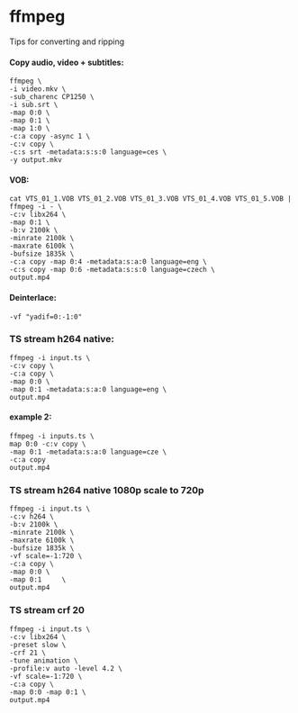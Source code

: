 # ffmpeg
Tips for converting and ripping

#### Copy audio, video + subtitles:
```
ffmpeg \
-i video.mkv \
-sub_charenc CP1250 \
-i sub.srt \
-map 0:0 \
-map 0:1 \
-map 1:0 \
-c:a copy -async 1 \
-c:v copy \
-c:s srt -metadata:s:s:0 language=ces \
-y output.mkv
```


#### VOB:
```
cat VTS_01_1.VOB VTS_01_2.VOB VTS_01_3.VOB VTS_01_4.VOB VTS_01_5.VOB | ffmpeg -i - \
-c:v libx264 \
-map 0:1 \
-b:v 2100k \
-minrate 2100k \
-maxrate 6100k \
-bufsize 1835k \
-c:a copy -map 0:4 -metadata:s:a:0 language=eng \
-c:s copy -map 0:6 -metadata:s:s:0 language=czech \
output.mp4
```

#### Deinterlace:
```
-vf "yadif=0:-1:0"
```

### TS stream h264 native:
```
ffmpeg -i input.ts \
-c:v copy \
-c:a copy \
-map 0:0 \
-map 0:1 -metadata:s:a:0 language=eng \
output.mp4
```

#### example 2:
```
ffmpeg -i inputs.ts \
map 0:0 -c:v copy \
-map 0:1 -metadata:s:a:0 language=cze \
-c:a copy
output.mp4
```
### TS stream h264 native 1080p scale to 720p
```
ffmpeg -i input.ts \
-c:v h264 \
-b:v 2100k \
-minrate 2100k \
-maxrate 6100k \
-bufsize 1835k \
-vf scale=-1:720 \
-c:a copy \
-map 0:0 \
-map 0:1 	 \
output.mp4
```

### TS stream crf 20
```
ffmpeg -i input.ts \
-c:v libx264 \
-preset slow \
-crf 21 \
-tune animation \
-profile:v auto -level 4.2 \
-vf scale=-1:720 \
-c:a copy \
-map 0:0 -map 0:1 \
output.mp4 
```
